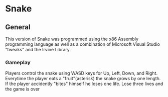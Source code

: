 # Snake
## General
This version of Snake was programmed using the x86 Assembly programming language as well as a combination of Microsoft Visual Studio "tweaks" and the Irvine Library.
### Gameplay
Players control the snake using WASD keys for Up, Left, Down, and Right. Everytime the player eats a "fruit"(asterisk) the snake grows by one length. If the player accidently "bites" himself he loses one life. Lose three lives and the game is over
